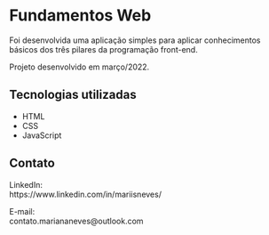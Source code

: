 # Fundamentos Web
Foi desenvolvida uma aplicação simples para aplicar conhecimentos básicos dos três pilares da programação front-end.
<p />
Projeto desenvolvido em março/2022.

<h2>Tecnologias utilizadas</h2>
<ul>
  <li>HTML</li>
  <li>CSS</li>
  <li>JavaScript</li>
</ul>

<h2>Contato</h2>
LinkedIn: <br />
https://www.linkedin.com/in/mariisneves/ 
<p> <p />
E-mail: <br />
contato.mariananeves@outlook.com
